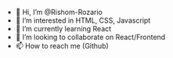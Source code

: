 - 👋 Hi, I’m @Rishom-Rozario
- 👀 I’m interested in HTML, CSS, Javascript
- 🌱 I’m currently learning React
- 💞️ I’m looking to collaborate on React/Frontend
- 📫 How to reach me (Github)

<!---
Rishom-Rozario/Rishom-Rozario is a ✨ special ✨ repository because its `README.md` (this file) appears on your GitHub profile.
You can click the Preview link to take a look at your changes.
--->
